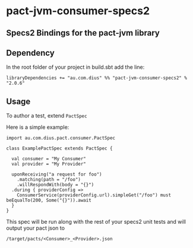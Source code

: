 pact-jvm-consumer-specs2
========================

## Specs2 Bindings for the pact-jvm library

## Dependency

In the root folder of your project in build.sbt add the line:
```
libraryDependencies += "au.com.dius" %% "pact-jvm-consumer-specs2" % "2.0.6"
```

## Usage

To author a test, extend `PactSpec`

Here is a simple example:

```
import au.com.dius.pact.consumer.PactSpec

class ExamplePactSpec extends PactSpec {

  val consumer = "My Consumer"
  val provider = "My Provider"

  uponReceiving("a request for foo")
    .matching(path = "/foo")
    .willRespondWith(body = "{}")
  .during { providerConfig =>
    ConsumerService(providerConfig.url).simpleGet("/foo") must beEqualTo(200, Some("{}")).await
  }
}

```

This spec will be run along with the rest of your specs2 unit tests and will output your pact json to

```
/target/pacts/<Consumer>_<Provider>.json
```
